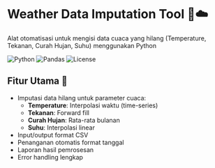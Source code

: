 # Weather Data Imputation Tool 🔧☁️

Alat otomatisasi untuk mengisi data cuaca yang hilang (Temperature, Tekanan, Curah Hujan, Suhu) menggunakan Python

![Python](https://img.shields.io/badge/Python-3.8%2B-blue)
![Pandas](https://img.shields.io/badge/Pandas-1.0%2B-orange)
![License](https://img.shields.io/badge/License-MIT-green)

## Fitur Utama 🚀
- Imputasi data hilang untuk parameter cuaca:
  - **Temperature**: Interpolasi waktu (time-series)
  - **Tekanan**: Forward fill
  - **Curah Hujan**: Rata-rata bulanan
  - **Suhu**: Interpolasi linear
- Input/output format CSV
- Penanganan otomatis format tanggal
- Laporan hasil pemrosesan
- Error handling lengkap
